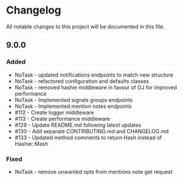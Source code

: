 # Changelog
All notable changes to this project will be documented in this file.

## 9.0.0
### Added
* NoTask - updated notifications endpoints to match new structure
* NoTask - refactored configuration and defaults classes
* NoTask - removed hashie middleware in favour of OJ for improved performance
* NoTask - Implemented signals groups endpoints
* NoTask - Implemented mention notes endpoints
* #112 - Create logger middleware
* #113 - Create performance middleware
* #129 - Update README.md following latest updates
* #130 - Add separate CONTRIBUTING.md and CHANGELOG.md
* #133 - Updated method comments to return Hash instead of Hashie::Mash

### Fixed
* NoTask - remove unwanted opts from mentions note get request
